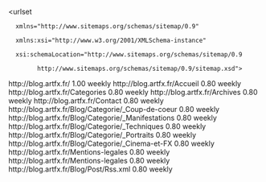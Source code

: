 <?xml version="1.0" encoding="UTF-8"?><urlset      xmlns="http://www.sitemaps.org/schemas/sitemap/0.9"      xmlns:xsi="http://www.w3.org/2001/XMLSchema-instance"      xsi:schemaLocation="http://www.sitemaps.org/schemas/sitemap/0.9            http://www.sitemaps.org/schemas/sitemap/0.9/sitemap.xsd"><url>  <loc>http://blog.artfx.fr/</loc>  <priority>1.00</priority>  <changefreq>weekly</changefreq></url><url>  <loc>http://blog.artfx.fr/Accueil</loc>  <priority>0.80</priority>  <changefreq>weekly</changefreq></url><url>  <loc>http://blog.artfx.fr/Categories</loc>  <priority>0.80</priority>  <changefreq>weekly</changefreq></url><url>  <loc>http://blog.artfx.fr/Archives</loc>  <priority>0.80</priority>  <changefreq>weekly</changefreq></url><url>  <loc>http://blog.artfx.fr/Contact</loc>  <priority>0.80</priority>  <changefreq>weekly</changefreq></url><url>  <loc>http://blog.artfx.fr/Blog/Categorie/_Coup-de-coeur</loc>  <priority>0.80</priority>  <changefreq>weekly</changefreq></url><url>  <loc>http://blog.artfx.fr/Blog/Categorie/_Manifestations</loc>  <priority>0.80</priority>  <changefreq>weekly</changefreq></url><url>  <loc>http://blog.artfx.fr/Blog/Categorie/_Techniques</loc>  <priority>0.80</priority>  <changefreq>weekly</changefreq></url><url>  <loc>http://blog.artfx.fr/Blog/Categorie/_Portraits</loc>  <priority>0.80</priority>  <changefreq>weekly</changefreq></url><url>  <loc>http://blog.artfx.fr/Blog/Categorie/_Cinema-et-FX</loc>  <priority>0.80</priority>  <changefreq>weekly</changefreq></url><url>  <loc>http://blog.artfx.fr/Mentions-legales</loc>  <priority>0.80</priority>  <changefreq>weekly</changefreq></url><url>  <loc>http://blog.artfx.fr/Mentions-legales</loc>  <priority>0.80</priority>  <changefreq>weekly</changefreq></url><url>	<loc>http://blog.artfx.fr/Blog/Post/Rss.xml</loc>	<priority>0.80</priority>	<changefreq>weekly</changefreq></url></urlset>